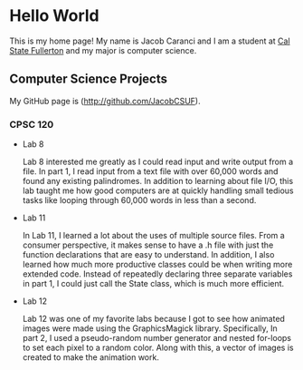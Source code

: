 # Hello World

This is my home page! My name is Jacob Caranci and I am a student at [Cal State Fullerton](http://www.fullerton.edu/) and my major is computer science.

## Computer Science Projects

My GitHub page is (http://github.com/JacobCSUF).

### CPSC 120

* Lab 8
    
    Lab 8 interested me greatly as I could read input and write output from a file. In part 1, I read input from a text file with over 60,000 words and found any existing palindromes. In addition to learning about file I/O, this lab taught me how good computers are at quickly handling small tedious tasks like looping through 60,000 words in less than a second. 

* Lab 11
     
     In Lab 11, I learned a lot about the uses of multiple source files. From a consumer perspective, it makes sense to have a .h file with just the function declarations that are easy to understand. In addition, I also learned how much more productive classes could be when writing more extended code. Instead of repeatedly declaring three separate variables in part 1, I could just call the State class, which is much more efficient. 
 
* Lab 12
    
    Lab 12 was one of my favorite labs because I got to see how animated images were made using the GraphicsMagick library. Specifically, In part 2, I used a pseudo-random number generator and nested for-loops to set each pixel to a random color. Along with this, a vector of images is created to make the animation work.
